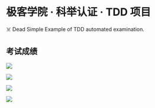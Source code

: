 # 极客学院 · 科举认证 · TDD 项目

☠️ Dead Simple Example of TDD automated examination.

## 考试成绩

![](https://github.com/actions/hello-world/workflows/.github/workflows/lint.yml/badge.svg)

![](https://github.com/actions/hello-world/workflows/.github/workflows/build.yml/badge.svg)

![](https://github.com/actions/hello-world/workflows/.github/workflows/test.yml/badge.svg)

![](https://github.com/actions/hello-world/workflows/.github/workflows/feature.yml/badge.svg)
